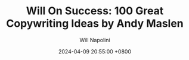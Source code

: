 ---
title: "Will On Success: 100 Great Copywriting Ideas by Andy Maslen"
author: Will Napolini
date: 2024-04-09 20:55:00 +0800
categories: [Mindset, Book-summaries]
tags:
  [
    andy-maslen,
    100-great-copywriting-ideas,
    copywriting-tips,
    marketing-strategies,
    advertising,
    persuasive-writing,
    content-marketing,
    creative-thinking,
    sales-copy,
    direct-response-copy,
    copywriting-techniques,
    headlines,
    call-to-action,
    storytelling-in-advertising,
    copywriting-secrets,
    ad-campaigns,
    writing-for-digital-media,
    conversion-rate-optimization,
    andy-maslen-books,
    effective-advertising
  ]
image: https://pbs.twimg.com/media/GLJS5DVWEAARdGn?format=jpg&name=4096x4096
alt: "Will On Success: 100 Great Copywriting Ideas by Andy Maslen"
fallback:
  -
  # Replace with the URL of your backup image
  -
  # Replace with the URL of your backup image
---